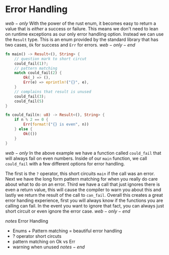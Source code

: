 # Error Handling

$web-only$
With the power of the rust enum, it becomes easy to return a value that is _either_ a success or failure. This means we don't need to lean on runtime exceptions as our only error handling option. Instead we can use the `Result` type. This is an enum provided by the standard library that has two cases, `Ok` for success and `Err` for errors. 
$web-only-end$

```rust
fn main() -> Result<(), String> {
    // question mark to short circut
    could_fail(1)?;
    // pattern matching
    match could_fail(2) {
        Ok(_) => (),
        Err(e) => eprintln!("{}", e),
    }
    // complains that result is unused
    could_fail(3);
    could_fail(5)
}

fn could_fail(n: u8) -> Result<(), String> {
    if n % 2 == 0 {
        Err(format!("{} is even", n))
    } else {
        Ok(())
    }
}

```
$web-only$
In the above example we have a function called `could_fail` that will always fail on even numbers. Inside of our `main` function, we call `could_fail` with a few different options for error handling.

The first is the `?` operator, this short circuits `main` if the call was an error. Next we have the long form pattern matching for when you really do care about what to do on an error. Third we have a call that just ignores there is even a return value, this will cause the compiler to warn you about this and lastly we return the result of the call to `can_fail`. Overall this creates a great error handing experience, first you will always know if the functions you are calling can fail. In the event you want to ignore that fact, you can always just short circuit or even ignore the error case.
$web-only-end$

$notes$
Error Handling
- Enums + Pattern matching = beautiful error handling
- ? operator short circuts
- pattern matching on Ok vs Err
- warning when unused
$notes-end$